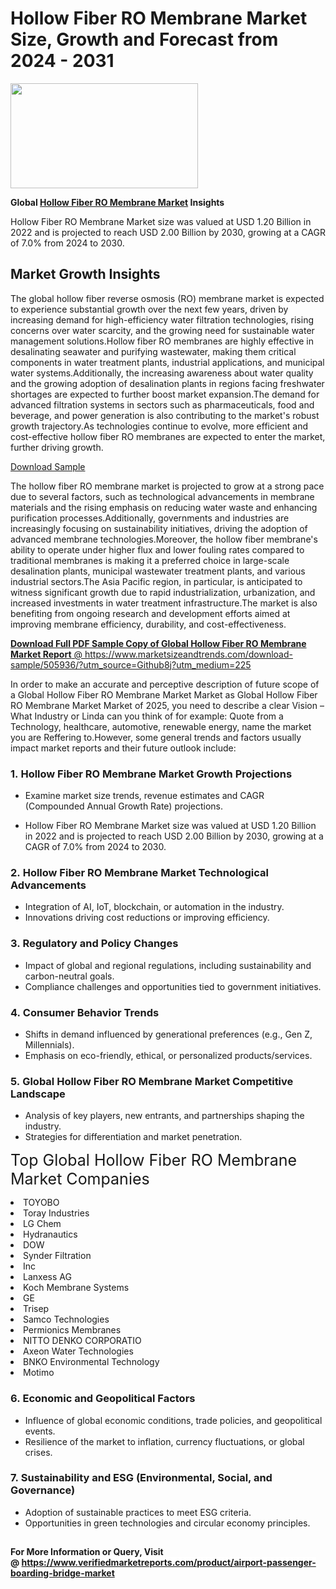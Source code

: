 <H1>Hollow Fiber RO Membrane Market Size, Growth and Forecast from 2024 - 2031</H1><img class="aligncenter size-medium wp-image-584254" src="https://thirdeyenews.in/wp-content/uploads/2024/09/Global-Market-Research-300x168.jpeg" alt="" width="300" height="168" /><p><strong>Global&nbsp;<a href="https://www.marketsizeandtrends.com/download-sample/505936/?utm_source=Github8j?utm_medium=225">Hollow Fiber RO Membrane Market</a> Insights</strong></p><p>Hollow Fiber RO Membrane Market size was valued at USD 1.20 Billion in 2022 and is projected to reach USD 2.00 Billion by 2030, growing at a CAGR of 7.0% from 2024 to 2030.</p><p><h2>Market Growth Insights</h2> <p>The global hollow fiber reverse osmosis (RO) membrane market is expected to experience substantial growth over the next few years, driven by increasing demand for high-efficiency water filtration technologies, rising concerns over water scarcity, and the growing need for sustainable water management solutions.Hollow fiber RO membranes are highly effective in desalinating seawater and purifying wastewater, making them critical components in water treatment plants, industrial applications, and municipal water systems.Additionally, the increasing awareness about water quality and the growing adoption of desalination plants in regions facing freshwater shortages are expected to further boost market expansion.The demand for advanced filtration systems in sectors such as pharmaceuticals, food and beverage, and power generation is also contributing to the market's robust growth trajectory.As technologies continue to evolve, more efficient and cost-effective hollow fiber RO membranes are expected to enter the market, further driving growth.</p> <p><a href="#">Download Sample</a></p> <p>The hollow fiber RO membrane market is projected to grow at a strong pace due to several factors, such as technological advancements in membrane materials and the rising emphasis on reducing water waste and enhancing purification processes.Additionally, governments and industries are increasingly focusing on sustainability initiatives, driving the adoption of advanced membrane technologies.Moreover, the hollow fiber membrane's ability to operate under higher flux and lower fouling rates compared to traditional membranes is making it a preferred choice in large-scale desalination plants, municipal wastewater treatment plants, and various industrial sectors.The Asia Pacific region, in particular, is anticipated to witness significant growth due to rapid industrialization, urbanization, and increased investments in water treatment infrastructure.The market is also benefiting from ongoing research and development efforts aimed at improving membrane efficiency, durability, and cost-effectiveness.</p> <p><a href="#"></p><p><span class=""><strong>Download Full PDF Sample Copy of Global Hollow Fiber RO Membrane Market Report</strong> @ <a href="https://www.marketsizeandtrends.com/download-sample/505936/?utm_source=Github8j?utm_medium=225" target="_blank">https://www.marketsizeandtrends.com/download-sample/505936/?utm_source=Github8j?utm_medium=225</a></span></p><p>In order to make an accurate and perceptive description of future scope of a Global&nbsp;Hollow Fiber RO Membrane Market Market as Global&nbsp;Hollow Fiber RO Membrane Market Market of 2025, you need to describe a clear Vision &ndash; What Industry or Linda can you think of for example: Quote from a Technology, healthcare, automotive, renewable energy, name the market you are Reffering to.However, some general trends and factors usually impact market reports and their future outlook include:</p><h3>1.&nbsp;<strong>Hollow Fiber RO Membrane Market Growth Projections</strong></h3><ul><li>Examine market size trends, revenue estimates and CAGR (Compounded Annual Growth Rate) projections.</li><li><p>Hollow Fiber RO Membrane Market size was valued at USD 1.20 Billion in 2022 and is projected to reach USD 2.00 Billion by 2030, growing at a CAGR of 7.0% from 2024 to 2030.</p></li></ul><h3>2.&nbsp;<strong>Hollow Fiber RO Membrane Market Technological Advancements</strong></h3><ul><li>Integration of AI, IoT, blockchain, or automation in the industry.</li><li>Innovations driving cost reductions or improving efficiency.</li></ul><h3>3.&nbsp;<strong>Regulatory and Policy Changes</strong></h3><ul><li>Impact of global and regional regulations, including sustainability and carbon-neutral goals.</li><li>Compliance challenges and opportunities tied to government initiatives.</li></ul><h3>4.&nbsp;<strong>Consumer Behavior Trends</strong></h3><ul><li>Shifts in demand influenced by generational preferences (e.g., Gen Z, Millennials).</li><li>Emphasis on eco-friendly, ethical, or personalized products/services.</li></ul><h3>5.&nbsp;<strong>Global Hollow Fiber RO Membrane Market Competitive Landscape</strong></h3><ul><li>Analysis of key players, new entrants, and partnerships shaping the industry.</li><li>Strategies for differentiation and market penetration.</li></ul><p data-pm-slice="1 1 []"><span style="color: inherit; font-family: inherit; font-size: 25px;">Top Global Hollow Fiber RO Membrane Market Companies</span></p><div class="" data-test-id=""><p><li>TOYOBO</li><li> Toray Industries</li><li> LG Chem</li><li> Hydranautics</li><li> DOW</li><li> Synder Filtration</li><li> Inc</li><li> Lanxess AG</li><li> Koch Membrane Systems</li><li> GE</li><li> Trisep</li><li> Samco Technologies</li><li> Permionics Membranes</li><li> NITTO DENKO CORPORATIO</li><li> Axeon Water Technologies</li><li> BNKO Environmental Technology</li><li> Motimo</li></p></div><h3>6.&nbsp;<strong>Economic and Geopolitical Factors</strong></h3><ul><li>Influence of global economic conditions, trade policies, and geopolitical events.</li><li>Resilience of the market to inflation, currency fluctuations, or global crises.</li></ul><h3>7.&nbsp;<strong>Sustainability and ESG (Environmental, Social, and Governance)</strong></h3><ul><li>Adoption of sustainable practices to meet ESG criteria.</li><li>Opportunities in green technologies and circular economy principles.</li></ul><h2><strong style="font-size: 14px;">For More Information or Query, Visit @&nbsp;</strong><a style="background-color: #ffffff; font-size: 14px;" href="https://www.marketsizeandtrends.com/report/hollow-fiber-ro-membrane-market/" target="_blank">https://www.verifiedmarketreports.com/product/airport-passenger-boarding-bridge-market</a></h2>